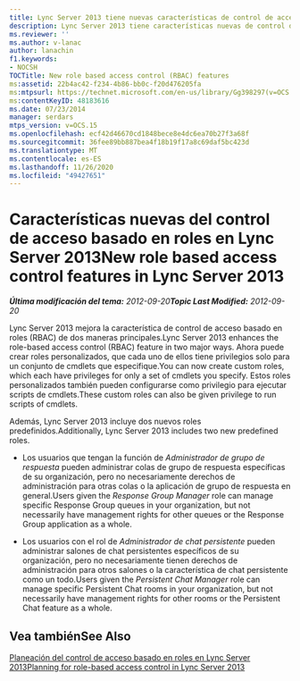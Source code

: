 ```yaml
---
title: Lync Server 2013 tiene nuevas características de control de acceso basado en roles
description: Lync Server 2013 tiene características nuevas de control de acceso basadas en roles.
ms.reviewer: ''
ms.author: v-lanac
author: lanachin
f1.keywords:
- NOCSH
TOCTitle: New role based access control (RBAC) features
ms:assetid: 22b4ac42-f234-4b86-bb0c-f20d476205fa
ms:mtpsurl: https://technet.microsoft.com/en-us/library/Gg398297(v=OCS.15)
ms:contentKeyID: 48183616
ms.date: 07/23/2014
manager: serdars
mtps_version: v=OCS.15
ms.openlocfilehash: ecf42d46670cd1848bece8e4dc6ea70b27f3a68f
ms.sourcegitcommit: 36fee89bb887bea4f18b19f17a8c69daf5bc423d
ms.translationtype: MT
ms.contentlocale: es-ES
ms.lasthandoff: 11/26/2020
ms.locfileid: "49427651"
---
```

# <a name="new-role-based-access-control-features-in-lync-server-2013"></a><span data-ttu-id="fd833-103">Características nuevas del control de acceso basado en roles en Lync Server 2013</span><span class="sxs-lookup"><span data-stu-id="fd833-103">New role based access control features in Lync Server 2013</span></span>

<div data-xmlns="http://www.w3.org/1999/xhtml">

<div class="topic" data-xmlns="http://www.w3.org/1999/xhtml" data-msxsl="urn:schemas-microsoft-com:xslt" data-cs="https://msdn.microsoft.com/">

<div data-asp="https://msdn2.microsoft.com/asp">



</div>

<div id="mainSection">

<div id="mainBody"><span data-ttu-id="fd833-104">

<span> </span></span><span class="sxs-lookup"><span data-stu-id="fd833-104">

<span> </span></span></span>

<span data-ttu-id="fd833-105">_**Última modificación del tema:** 2012-09-20_</span><span class="sxs-lookup"><span data-stu-id="fd833-105">_**Topic Last Modified:** 2012-09-20_</span></span>

<span data-ttu-id="fd833-106">Lync Server 2013 mejora la característica de control de acceso basado en roles (RBAC) de dos maneras principales.</span><span class="sxs-lookup"><span data-stu-id="fd833-106">Lync Server 2013 enhances the role-based access control (RBAC) feature in two major ways.</span></span> <span data-ttu-id="fd833-107">Ahora puede crear roles personalizados, que cada uno de ellos tiene privilegios solo para un conjunto de cmdlets que especifique.</span><span class="sxs-lookup"><span data-stu-id="fd833-107">You can now create custom roles, which each have privileges for only a set of cmdlets you specify.</span></span> <span data-ttu-id="fd833-108">Estos roles personalizados también pueden configurarse como privilegio para ejecutar scripts de cmdlets.</span><span class="sxs-lookup"><span data-stu-id="fd833-108">These custom roles can also be given privilege to run scripts of cmdlets.</span></span>

<span data-ttu-id="fd833-109">Además, Lync Server 2013 incluye dos nuevos roles predefinidos.</span><span class="sxs-lookup"><span data-stu-id="fd833-109">Additionally, Lync Server 2013 includes two new predefined roles.</span></span>

  - <span data-ttu-id="fd833-110">Los usuarios que tengan la función de *Administrador de grupo de respuesta* pueden administrar colas de grupo de respuesta específicas de su organización, pero no necesariamente derechos de administración para otras colas o la aplicación de grupo de respuesta en general.</span><span class="sxs-lookup"><span data-stu-id="fd833-110">Users given the *Response Group Manager* role can manage specific Response Group queues in your organization, but not necessarily have management rights for other queues or the Response Group application as a whole.</span></span>

  - <span data-ttu-id="fd833-111">Los usuarios con el rol de *Administrador de chat persistente* pueden administrar salones de chat persistentes específicos de su organización, pero no necesariamente tienen derechos de administración para otros salones o la característica de chat persistente como un todo.</span><span class="sxs-lookup"><span data-stu-id="fd833-111">Users given the *Persistent Chat Manager* role can manage specific Persistent Chat rooms in your organization, but not necessarily have management rights for other rooms or the Persistent Chat feature as a whole.</span></span>

<div>

## <a name="see-also"></a><span data-ttu-id="fd833-112">Vea también</span><span class="sxs-lookup"><span data-stu-id="fd833-112">See Also</span></span>


[<span data-ttu-id="fd833-113">Planeación del control de acceso basado en roles en Lync Server 2013</span><span class="sxs-lookup"><span data-stu-id="fd833-113">Planning for role-based access control in Lync Server 2013</span></span>](lync-server-2013-planning-for-role-based-access-control.md)  
  

<span data-ttu-id="fd833-114"></div>

</div>

<span> </span>

</div>

</div>

</span><span class="sxs-lookup"><span data-stu-id="fd833-114"></div>

</div>

<span> </span>

</div>

</div>

</span></span></div>

